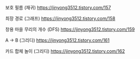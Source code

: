 보호 필름 (재귀)
https://jinyong3512.tistory.com/157

최장 경로 (그래프)
https://jinyong3512.tistory.com/158

창용 마을 무리의 개수 (DFS)
https://jinyong3512.tistory.com/159

A -> B (그리디)
https://jinyong3512.tistory.com/161

카드 합체 놀이 (그리디)
https://jinyong3512.tistory.com/162
